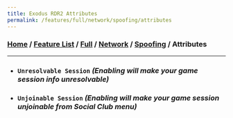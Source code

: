 ```yaml
---
title: Exodus RDR2 Attributes
permalink: /features/full/network/spoofing/attributes
---
```

### [Home](/) / [Feature List](/features) / [Full](/features/full) / [Network](/features/full/network) / [Spoofing](/features/full/network/spoofing) / Attributes
---
- ### `Unresolvable Session` *(Enabling will make your game session info unresolvable)*
- ### `Unjoinable Session` *(Enabling will make your game session unjoinable from Social Club menu)*
